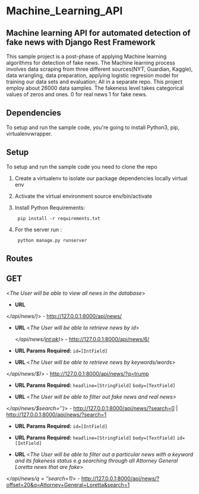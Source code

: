 # Machine_Learning_API

## Machine learning API for automated detection of fake news with Django Rest Framework 

This sample project is a post-phase of applying Machine learning algorithms for detection of fake news. The Machine learning process involves data scraping from three different sources(NYT, Guardian, Kaggle), data wrangling, data preparation, applying logistic regresion model for training our data sets and evaluation; All in a separate repo. This project employ about 26000 data samples. The fakeness level takes categorical values of zeros and ones. 0 for real news 1 for fake news.


## Dependencies

To setup and run the sample code, you're going to install Python3, pip, virtualenvwrapper.

## Setup

To setup and run the sample code you need to clone the repo
        
1. Create a virtualenv to isolate our package dependencies locally
    virtual env
    
2. Activate the virtual environment
    source env/bin/activate
    
3. Install Python Requirements:

        pip install -r requirements.txt
        
4. For the server run :

        python manage.py runserver        
        
## Routes

**GET**
----
  <_The User will be able to view all news in the database_>
  
  * **URL**

  <_/api/news/)_>   -   http://127.0.0.1:8000/api/news/
  
  
* **URL**
 <_The User will be able to retrieve news by id_>
 
  <_/api/news/<int:pk>)_>    -   http://127.0.0.1:8000/api/news/6/
  
  
 *  **URL Params** 
 **Required:**
 `id=[IntField]`
 
 * **URL**
 <_The User will be able to retrieve news by keywords/words_>
 
  <_/api/news/$)_>    -   http://127.0.0.1:8000/api/news/?q=trump
  
  
 *  **URL Params** 
 **Required:**
 `headline=[StringField]`
 `body=[TextField]`
 
 * **URL**
 <_The User will be able to filter out fake news and real news_>
 
  <_/api/news/$search='')_>    -  http://127.0.0.1:8000/api/news/?search=0  |  http://127.0.0.1:8000/api/news/?search=1
  
  
 *  **URL Params** 
 **Required:**
 `id=[IntField]`


 *  **URL Params** 
 **Required:**
 `headline=[StringField]`
 `body=[TextField]`
 `id=[IntField]`

 * **URL**
 <_The User will be able to filter out a particular news with a keyword and its fakeness status e.g searching through all Attorney General Loretta news that are fake_> 
 
 <_/api/news/$q=''$search=1)_>    -     http://127.0.0.1:8000/api/news/?offset=20&q=Attorney+General+Loretta&search=1
        